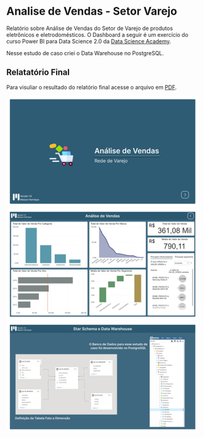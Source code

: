 # Analise de Vendas - Setor Varejo

Relatório sobre Análise de Vendas do Setor de Varejo de produtos eletrônicos e eletrodomésticos.
O Dashboard a seguir é um exercício do curso Power BI para Data Science 2.0 da [Data Science Academy](https://www.datascienceacademy.com.br).

Nesse estudo de caso criei o Data Warehouse no PostgreSQL. 


## Relatatório Final

Para visuliar o resultado do relatório final acesse o arquivo em [PDF](https://github.com/maisonhenrique/dashboard-powerbi/blob/63ceff1c1577a8dc67524e7a5e18e7f393f54082/Analise_Vendas_Varejo/Analise%20de%20Vendas%20-%20Varejo.pdf).

<img src = "https://github.com/maisonhenrique/dashboard-powerbi/blob/c4e051aeed775356f35b402ba6b5a6c371853820/Analise_Vendas_Varejo/Analise%20de%20Vendas%20-%20Varejo_page-0001.jpg" />

<img src = "https://github.com/maisonhenrique/dashboard-powerbi/blob/c4e051aeed775356f35b402ba6b5a6c371853820/Analise_Vendas_Varejo/Analise%20de%20Vendas%20-%20Varejo_page-0002.jpg" />

<img src = "https://github.com/maisonhenrique/dashboard-powerbi/blob/c4e051aeed775356f35b402ba6b5a6c371853820/Analise_Vendas_Varejo/Analise%20de%20Vendas%20-%20Varejo_page-0003.jpg" />

